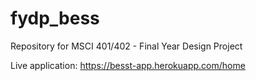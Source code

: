# fydp_bess
Repository for MSCI 401/402 - Final Year Design Project

Live application: https://besst-app.herokuapp.com/home
